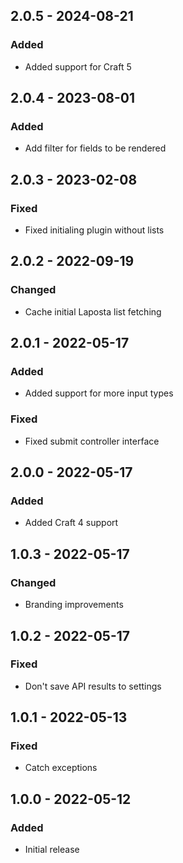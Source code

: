 ## 2.0.5 - 2024-08-21

### Added
- Added support for Craft 5

## 2.0.4 - 2023-08-01

### Added
- Add filter for fields to be rendered

## 2.0.3 - 2023-02-08

### Fixed
- Fixed initialing plugin without lists

## 2.0.2 - 2022-09-19

### Changed
- Cache initial Laposta list fetching

## 2.0.1 - 2022-05-17

### Added
- Added support for more input types

### Fixed
- Fixed submit controller interface

## 2.0.0 - 2022-05-17

### Added
- Added Craft 4 support

## 1.0.3 - 2022-05-17

### Changed
- Branding improvements

## 1.0.2 - 2022-05-17

### Fixed
- Don't save API results to settings

## 1.0.1 - 2022-05-13

### Fixed
- Catch exceptions

## 1.0.0 - 2022-05-12

### Added
- Initial release
